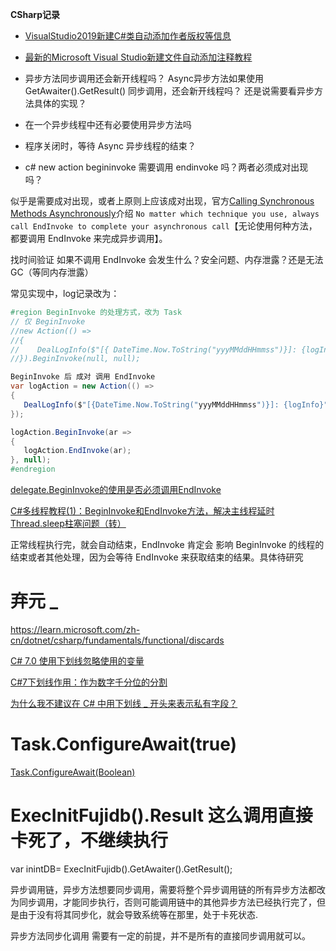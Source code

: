 **CSharp记录**


- [VisualStudio2019新建C#类自动添加作者版权等信息](https://www.cnblogs.com/minuy/p/14058721.html)

- [最新的Microsoft Visual Studio新建文件自动添加注释教程](https://blog.csdn.net/weixin_44451672/article/details/127508974)

- 异步方法同步调用还会新开线程吗？  Async异步方法如果使用 GetAwaiter().GetResult() 同步调用，还会新开线程吗？ 还是说需要看异步方法具体的实现？

- 在一个异步线程中还有必要使用异步方法吗 

- 程序关闭时，等待 Async 异步线程的结束？

- c# new action begininvoke 需要调用 endinvoke 吗？两者必须成对出现吗？

似乎是需要成对出现，或者上原则上应该成对出现，官方[Calling Synchronous Methods Asynchronously](https://learn.microsoft.com/en-us/dotnet/standard/asynchronous-programming-patterns/calling-synchronous-methods-asynchronously)介绍  `No matter which technique you use, always call EndInvoke to complete your asynchronous call`【无论使用何种方法，都要调用 EndInvoke 来完成异步调用】。

找时间验证 如果不调用 EndInvoke 会发生什么？安全问题、内存泄露？还是无法GC（等同内存泄露）

常见实现中，log记录改为：

```C#
#region BeginInvoke 的处理方式，改为 Task
// 仅 BeginInvoke 
//new Action(() =>
//{
//    DealLogInfo($"[{ DateTime.Now.ToString("yyyMMddHHmmss")}]: {logInfo}", isShowMessageBox, false);
//}).BeginInvoke(null, null);

BeginInvoke 后 成对 调用 EndInvoke
var logAction = new Action(() =>
{
   DealLogInfo($"[{DateTime.Now.ToString("yyyMMddHHmmss")}]: {logInfo}", isShowMessageBox, false);
});

logAction.BeginInvoke(ar =>
{
   logAction.EndInvoke(ar);
}, null); 
#endregion
```

[delegate.BeginInvoke的使用是否必须调用EndInvoke](https://bbs.csdn.net/topics/392177091?page=1)

[C#多线程教程(1)：BeginInvoke和EndInvoke方法，解决主线程延时Thread.sleep柱塞问题（转）](https://developer.aliyun.com/article/349104)

正常线程执行完，就会自动结束，EndInvoke 肯定会 影响 BeginInvoke 的线程的结束或者其他处理，因为会等待 EndInvoke 来获取结束的结果。具体待研究

# 弃元 _

https://learn.microsoft.com/zh-cn/dotnet/csharp/fundamentals/functional/discards

[C# 7.0 使用下划线忽略使用的变量](https://blog.csdn.net/lindexi_gd/article/details/83583121)

[C#7下划线作用：作为数字千分位的分割](https://blog.csdn.net/zang141588761/article/details/100152325)

[为什么我不建议在 C# 中用下划线 _ 开头来表示私有字段？](https://blog.csdn.net/qq_37925422/article/details/104547879)


# Task<TResult>.ConfigureAwait(true)

[Task<TResult>.ConfigureAwait(Boolean)](https://learn.microsoft.com/en-us/dotnet/api/system.threading.tasks.task-1.configureawait?view=netframework-4.6.1&f1url=%3FappId%3DDev16IDEF1%26l%3DZH-CN%26k%3Dk(System.Threading.Tasks.Task%25601.ConfigureAwait)%3Bk(TargetFrameworkMoniker-.NETFramework%2CVersion%253Dv4.6.1)%3Bk(DevLang-csharp)%26rd%3Dtrue)

# ExecInitFujidb().Result 这么调用直接卡死了，不继续执行

var inintDB= ExecInitFujidb().GetAwaiter().GetResult();

异步调用链，异步方法想要同步调用，需要将整个异步调用链的所有异步方法都改为同步调用，才能同步执行，否则可能调用链中的其他异步方法已经执行完了，但是由于没有将其同步化，就会导致系统等在那里，处于卡死状态.

异步方法同步化调用 需要有一定的前提，并不是所有的直接同步调用就可以。